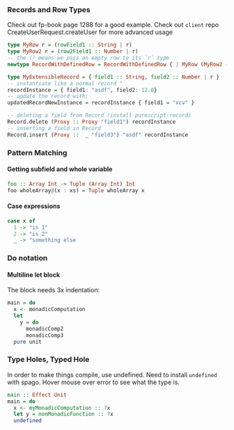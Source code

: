 ### Records and Row Types
Check out fp-book page 1288 for a good example.
Check out `client` repo CreateUserRequest.createUser for more advanced usage
```purescript
type MyRow r = (rowField1 :: String | r)
type MyRow2 r = (row2Field1 :: Number | r)
-- the () means we pass an empty row to its `r` type
newtype RecordWithDefinedRow = RecordWithDefinedRow { | MyRow (MyRow2 ()) }

type MyExtensibleRecord = { field1 :: String, field2 :: Number | r }
-- instantiate like a normal record "
recordInstance = { field1: "asdf", field2: 12.0}
-- update the record with:
updatedRecordNewInstance = recordInstance { field1 = "xcv" }

-- deleting a field from Record (install purescript-record)
Record.delete (Proxy :: Proxy "field1") recordInstance
-- inserting a field in Record
Record.insert (Proxy ::  _ "field3") "asdf" recordInstance

```

### Pattern Matching
#### Getting subfield and whole variable
```purescript
foo :: Array Int -> Tuple (Array Int) Int
foo wholeArray@(x : xs) = Tuple wholeArray x

```
#### Case expressions
```purescript
case x of
  1 -> "is 1"
  2 -> "is 2"
  _ -> "something else
```

### Do notation
#### Multiline let block
The block needs 3x indentation:
```purescript
main = do
  x <- monadicComputation
  let
    y = do
      monadicComp2
      monadicComp3
  pure unit
```

### Type Holes, Typed Hole
In order to make things compile, use undefined. Need to install `undefined` with spago.
Hover mouse over error to see what the type is.

```purescript
main :: Effect Unit
main = do
  x <- myMonadicComputation :: ?x
  let y = nonMonadicFunction :: ?x
  undefined
```